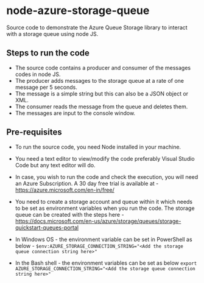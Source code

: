 # node-azure-storage-queue
Source code to demonstrate the Azure Queue Storage library to interact with a storage queue using node JS.

## Steps to run the code
   - The source code contains a producer and consumer of the messages codes in node JS.
   - The producer adds messages to the storage queue at a rate of one message per 5 seconds.
   - The message is a simple string but this can also be a JSON object or XML.
   - The consumer reads the message from the queue and deletes them.
   - The messages are input to the console window.

## Pre-requisites
   - To run the source code, you need Node installed in your machine.

   - You need a text editor to view/modify the code preferably Visual Studio Code but any text editor will do.

   - In case, you wish to run the code and check the execution, you will need an Azure Subscription.
     A 30 day free trial is available at - https://azure.microsoft.com/en-in/free/

   - You need to create a storage account and queue within it which needs to be set as environment variables when you run the code.
     The storage queue can be created with the steps here - https://docs.microsoft.com/en-us/azure/storage/queues/storage-quickstart-queues-portal

   - In Windows OS - the environment variable can be set in PowerShell as below - 
     `$env:AZURE_STORAGE_CONNECTION_STRING="<Add the storage queue connection string here>"`
   - In the Bash shell - the environment variables can be set as below
     `export AZURE_STORAGE_CONNECTION_STRING="<Add the storage queue connection string here>"`
